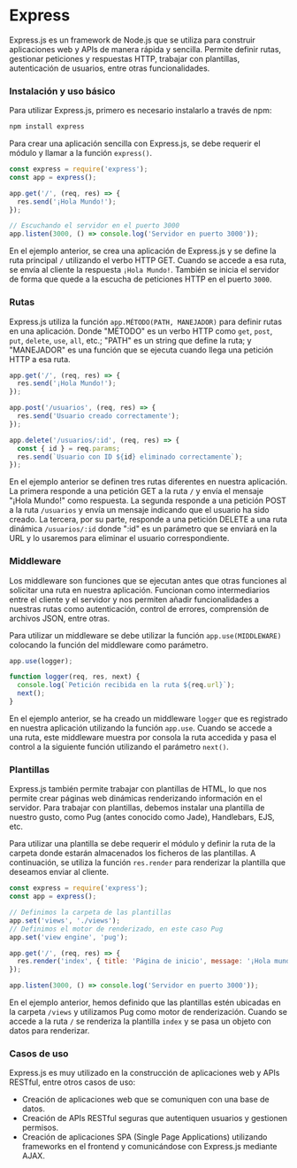 # Express

Express.js es un framework de Node.js que se utiliza para construir aplicaciones web y APIs de manera rápida y sencilla. Permite definir rutas, gestionar peticiones y respuestas HTTP, trabajar con plantillas, autenticación de usuarios, entre otras funcionalidades. 

### Instalación y uso básico

Para utilizar Express.js, primero es necesario instalarlo a través de npm:

```bash
npm install express
```

Para crear una aplicación sencilla con Express.js, se debe requerir el módulo y llamar a la función `express()`.

```javascript
const express = require('express');
const app = express();

app.get('/', (req, res) => {
  res.send('¡Hola Mundo!');
});

// Escuchando el servidor en el puerto 3000
app.listen(3000, () => console.log('Servidor en puerto 3000'));
```

En el ejemplo anterior, se crea una aplicación de Express.js y se define la ruta principal `/` utilizando el verbo HTTP GET. Cuando se accede a esa ruta, se envía al cliente la respuesta `¡Hola Mundo!`. También se inicia el servidor de forma que quede a la escucha de peticiones HTTP en el puerto `3000`.

### Rutas

Express.js utiliza la función `app.MÉTODO(PATH, MANEJADOR)` para definir rutas en una aplicación. Donde "MÉTODO" es un verbo HTTP como `get`, `post`, `put`, `delete`, `use`, `all`, etc.; "PATH" es un string que define la ruta; y "MANEJADOR" es una función que se ejecuta cuando llega una petición HTTP a esa ruta.

```javascript
app.get('/', (req, res) => {
  res.send('¡Hola Mundo!');
});

app.post('/usuarios', (req, res) => {
  res.send('Usuario creado correctamente');
});

app.delete('/usuarios/:id', (req, res) => {
  const { id } = req.params;
  res.send(`Usuario con ID ${id} eliminado correctamente`);
});
```

En el ejemplo anterior se definen tres rutas diferentes en nuestra aplicación. La primera responde a una petición GET a la ruta `/` y envía el mensaje "¡Hola Mundo!" como respuesta. La segunda responde a una petición POST a la ruta `/usuarios` y envía un mensaje indicando que el usuario ha sido creado. La tercera, por su parte, responde a una petición DELETE a una ruta dinámica `/usuarios/:id` donde ":id" es un parámetro que se enviará en la URL y lo usaremos para eliminar el usuario correspondiente.

### Middleware

Los middleware son funciones que se ejecutan antes que otras funciones al solicitar una ruta en nuestra aplicación. Funcionan como intermediarios entre el cliente y el servidor y nos permiten añadir funcionalidades a nuestras rutas como autenticación, control de errores, comprensión de archivos JSON, entre otras.

Para utilizar un middleware se debe utilizar la función `app.use(MIDDLEWARE)` colocando la función del middleware como parámetro.

```javascript
app.use(logger);

function logger(req, res, next) {
  console.log(`Petición recibida en la ruta ${req.url}`);
  next();
}
```

En el ejemplo anterior, se ha creado un middleware `logger` que es registrado en nuestra aplicación utilizando la función `app.use`. Cuando se accede a una ruta, este middleware muestra por consola la ruta accedida y pasa el control a la siguiente función utilizando el parámetro `next()`. 

### Plantillas

Express.js también permite trabajar con plantillas de HTML, lo que nos permite crear páginas web dinámicas renderizando información en el servidor. Para trabajar con plantillas, debemos instalar una plantilla de nuestro gusto, como Pug (antes conocido como Jade), Handlebars, EJS, etc.

Para utilizar una plantilla se debe requerir el módulo y definir la ruta de la carpeta donde estarán almacenados los ficheros de las plantillas. A continuación, se utiliza la función `res.render` para renderizar la plantilla que deseamos enviar al cliente.

```javascript
const express = require('express');
const app = express();

// Definimos la carpeta de las plantillas
app.set('views', './views');
// Definimos el motor de renderizado, en este caso Pug
app.set('view engine', 'pug');

app.get('/', (req, res) => {
  res.render('index', { title: 'Página de inicio', message: '¡Hola mundo!' });
});

app.listen(3000, () => console.log('Servidor en puerto 3000'));
```

En el ejemplo anterior, hemos definido que las plantillas estén ubicadas en la carpeta `/views` y utilizamos Pug como motor de renderización. Cuando se accede a la ruta `/` se renderiza la plantilla `index` y se pasa un objeto con datos para renderizar.

### Casos de uso

Express.js es muy utilizado en la construcción de aplicaciones web y APIs RESTful, entre otros casos de uso:

- Creación de aplicaciones web que se comuniquen con una base de datos.
- Creación de APIs RESTful seguras que autentiquen usuarios y gestionen permisos.
- Creación de aplicaciones SPA (Single Page Applications) utilizando frameworks en el frontend y comunicándose con Express.js mediante AJAX.

